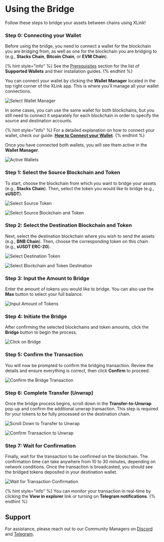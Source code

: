 # Using the Bridge

Follow these steps to bridge your assets between chains using XLink!

### Step 0: Connecting your Wallet

Before using the bridge, you need to connect a wallet for the blockchain you are bridging from, as well as one for the blockchain you are bridging to (e.g., **Stacks Chain**, **Bitcoin Chain**, or **EVM Chain**).

{% hint style="info" %}
See the [Prerequisites](prerequisites.md) section for the list of **Supported Wallets** and their installation guides.
{% endhint %}

You can connect your wallet by clicking the **Wallet Manager** located in the top right corner of the XLink app. This is where you’ll manage all your wallet connections.

![Select Wallet Manager](../.gitbook/assets/connecting-your-wallet/0-select-wallet-manager.png)

In some cases, you can use the same wallet for both blockchains, but you still need to connect it separately for each blockchain in order to specify the source and destination accounts.

{% hint style="info" %}
For a detailed explanation on how to connect your wallet, check our guide: [**How to Connect your Wallet**](./guides/how-to-connect-your-wallet.md).
{% endhint %}

Once you have connected both wallets, you will see them active in the **Wallet Manager**.

![Active Wallets](../.gitbook/assets/using-the-bridge/3-00-active-wallets.png)

### Step 1: Select the Source Blockchain and Token

To start, choose the blockchain from which you want to bridge your assets (e.g., **Stacks Chain**). Then, select the token you would like to bridge (e.g., **sUSDT**).

![Select Source Token](../.gitbook/assets/using-the-bridge/3-0-select-token-from.png)

![Select Source Blockchain and Token](../.gitbook/assets/using-the-bridge/3-1-select-blockchain-and-token-from.png)

### Step 2: Select the Destination Blockchain and Token

Next, select the destination blockchain where you wish to send the assets (e.g., **BNB Chain**). Then, choose the corresponding token on this chain (e.g., **sUSDT ERC-20**).

![Select Destination Token](../.gitbook/assets/using-the-bridge/3-2-select-token-to.png)

![Select Blockchain and Token Destination](../.gitbook/assets/using-the-bridge/3-3-select-blockchain-and-token-to.png)

### Step 3: Input the Amount to Bridge

Enter the amount of tokens you would like to bridge. You can also use the **Max** button to select your full balance.

![Input Amount of Tokens](../.gitbook/assets/using-the-bridge/3-4-input-amount-of-tokens-to-bridge.png)

### Step 4: Initiate the Bridge

After confirming the selected blockchains and token amounts, click the **Bridge** button to begin the process.

![Click on Bridge](../.gitbook/assets/using-the-bridge/3-5-click-on-bridge.png)

### Step 5: Confirm the Transaction

You will now be prompted to confirm the bridging transaction. Review the details and ensure everything is correct, then click **Confirm** to proceed.

![Confirm the Bridge Transaction](../.gitbook/assets/using-the-bridge/3-6-confirm-the-bridge.png)

### Step 6: Complete Transfer (Unwrap)

Once the bridge process begins, scroll down in the **Transfer-to-Unwrap** pop-up and confirm the additional unwrap transaction. This step is required for your tokens to be fully processed on the destination chain.

![Scroll Down to Transfer to Unwrap](../.gitbook/assets/using-the-bridge/3-7-scroll-down-transfer-to-unwrap.png)

![Confirm Transaction to Unwrap](../.gitbook/assets/using-the-bridge/3-8-confirm-transaction-to-unwrap.png)

### Step 7: Wait for Confirmation

Finally, wait for the transaction to be confirmed on the blockchain. The confirmation time can take anywhere from 10 to 30 minutes, depending on network conditions. Once the transaction is broadcasted, you should see the bridged tokens deposited in your destination wallet.

![Wait for Transaction Confirmation](../.gitbook/assets/using-the-bridge/3-9-done-wait-for-transaction.png)

{% hint style="info" %}
You can monitor your transaction in real-time by clicking the **View in explorer** link or turning on **Telegram notifications**.
{% endhint %}

## Support

For assistance, please reach out to our Community Managers on [Discord](https://discord.com/invite/xlink) and [Telegram](https://x.com/XLinkbtc).